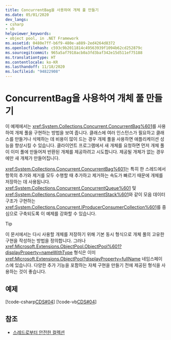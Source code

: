 ```yaml
---
title: ConcurrentBag을 사용하여 개체 풀 만들기
ms.date: 05/01/2020
dev_langs:
- csharp
- vb
helpviewer_keywords:
- object pool, in .NET Framework
ms.assetid: 0480e7ff-b6f9-480e-a889-2ed4264d8372
ms.openlocfilehash: c593c9b2011814c49563939f1094b62cd252879c
ms.sourcegitcommit: 965a5af7918acb0a3fd3baf342e15d511ef75188
ms.translationtype: HT
ms.contentlocale: ko-KR
ms.lasthandoff: 11/18/2020
ms.locfileid: "94822908"
---
```

# <a name="create-an-object-pool-by-using-a-concurrentbag"></a>ConcurrentBag을 사용하여 개체 풀 만들기

이 예제에서는 <xref:System.Collections.Concurrent.ConcurrentBag%601>를 사용하여 개체 풀을 구현하는 방법을 보여 줍니다. 클래스에 여러 인스턴스가 필요하고 클래스를 만들거나 삭제하는 데 비용이 많이 드는 경우 개체 풀을 사용하면 애플리케이션 성능을 향상시킬 수 있습니다. 클라이언트 프로그램에서 새 개체를 요청하면 먼저 개체 풀이 이미 풀에 만들어져 반환된 개체를 제공하려고 시도합니다. 제공될 개체가 없는 경우에만 새 개체가 만들어집니다.

<xref:System.Collections.Concurrent.ConcurrentBag%601>는 특히 한 스레드에서 항목의 추가와 제거를 모두 수행할 때 추가하고 제거하는 속도가 빠르기 때문에 개체를 저장하는 데 사용됩니다. <xref:System.Collections.Concurrent.ConcurrentQueue%601> 및 <xref:System.Collections.Concurrent.ConcurrentStack%601>와 같이 모음 데이터 구조가 구현하는 <xref:System.Collections.Concurrent.IProducerConsumerCollection%601>를 중심으로 구축되도록 이 예제를 강화할 수 있습니다.

> [!TIP]
> 이 문서에서는 다시 사용할 개체를 저장하기 위해 기본 동시 형식으로 개체 풀의 고유한 구현을 작성하는 방법을 정의합니다. 그러나 <xref:Microsoft.Extensions.ObjectPool.ObjectPool%601?displayProperty=nameWithType> 형식은 이미 <xref:Microsoft.Extensions.ObjectPool?displayProperty=fullName> 네임스페이스에 있습니다. 다양한 추가 기능을 포함하는 자체 구현을 만들기 전에 제공된 형식을 사용하는 것이 좋습니다.

## <a name="example"></a>예제

[!code-csharp[CDS#04](../../../../samples/snippets/csharp/VS_Snippets_Misc/cds/cs/objectpool.cs#04)]
[!code-vb[CDS#04](../../../../samples/snippets/visualbasic/VS_Snippets_Misc/cds/vb/objectpool04.vb#04)]

## <a name="see-also"></a>참조

- [스레드로부터 안전한 컬렉션](index.md)
